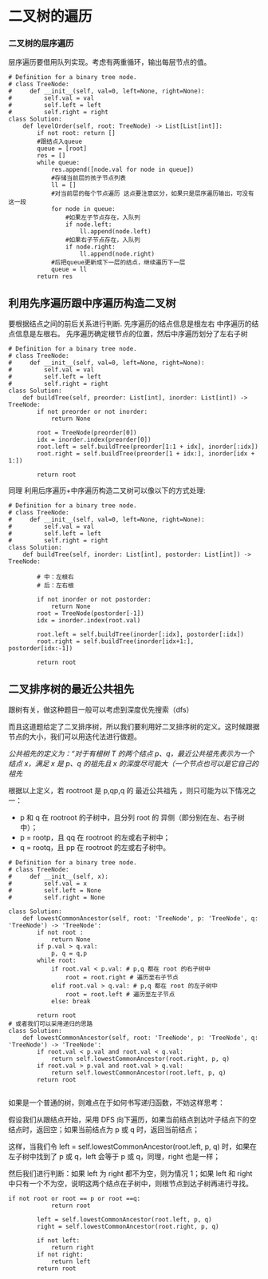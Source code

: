 # 二叉树的遍历

### 二叉树的层序遍历
层序遍历要借用队列实现。考虑有两重循环，输出每层节点的值。

```
# Definition for a binary tree node.
# class TreeNode:
#     def __init__(self, val=0, left=None, right=None):
#         self.val = val
#         self.left = left
#         self.right = right
class Solution:
    def levelOrder(self, root: TreeNode) -> List[List[int]]:
        if not root: return []
        #跟结点入queue
        queue = [root]
        res = []
        while queue:
            res.append([node.val for node in queue])
            #存储当前层的孩子节点列表
            ll = []
            #对当前层的每个节点遍历 这点要注意区分，如果只是层序遍历输出，可没有这一段
            for node in queue:
                #如果左子节点存在，入队列
                if node.left:
                    ll.append(node.left)
                #如果右子节点存在，入队列
                if node.right:
                    ll.append(node.right)
            #后把queue更新成下一层的结点，继续遍历下一层
            queue = ll
        return res
```


## 利用先序遍历跟中序遍历构造二叉树

要根据结点之间的前后关系进行判断.
先序遍历的结点信息是根左右
中序遍历的结点信息是左根右。
先序遍历确定根节点的位置，然后中序遍历划分了左右子树
```
# Definition for a binary tree node.
# class TreeNode:
#     def __init__(self, val=0, left=None, right=None):
#         self.val = val
#         self.left = left
#         self.right = right
class Solution:
    def buildTree(self, preorder: List[int], inorder: List[int]) -> TreeNode:
        if not preorder or not inorder:
            return None

        root = TreeNode(preorder[0])
        idx = inorder.index(preorder[0])
        root.left = self.buildTree(preorder[1:1 + idx], inorder[:idx])
        root.right = self.buildTree(preorder[1 + idx:], inorder[idx + 1:])

        return root
```


同理 利用后序遍历+中序遍历构造二叉树可以像以下的方式处理:
```
# Definition for a binary tree node.
# class TreeNode:
#     def __init__(self, val=0, left=None, right=None):
#         self.val = val
#         self.left = left
#         self.right = right
class Solution:
    def buildTree(self, inorder: List[int], postorder: List[int]) -> TreeNode:

        # 中：左根右
        # 后：左右根

        if not inorder or not postorder:
            return None
        root = TreeNode(postorder[-1])
        idx = inorder.index(root.val)

        root.left = self.buildTree(inorder[:idx], postorder[:idx])
        root.right = self.buildTree(inorder[idx+1:], postorder[idx:-1])

        return root
```

## 二叉排序树的最近公共祖先

跟树有关，做这种题目一般可以考虑到深度优先搜索（dfs）

而且这道题给定了二叉排序树，所以我们要利用好二叉排序树的定义。这时候跟据节点的大小，我们可以用迭代法进行做题。

*公共祖先的定义为：“对于有根树 T 的两个结点 p、q，最近公共祖先表示为一个结点 x，满足 x 是 p、q 的祖先且 x 的深度尽可能大（一个节点也可以是它自己的祖先*

根据以上定义，若 rootroot 是 p,qp,q 的 最近公共祖先 ，则只可能为以下情况之一：

- p 和 q 在 rootroot 的子树中，且分列 root 的 异侧（即分别在左、右子树中）；
- p = rootp，且 qq 在 rootroot 的左或右子树中；
- q = rootq，且 pp 在 rootroot 的左或右子树中。

```
# Definition for a binary tree node.
# class TreeNode:
#     def __init__(self, x):
#         self.val = x
#         self.left = None
#         self.right = None

class Solution:
    def lowestCommonAncestor(self, root: 'TreeNode', p: 'TreeNode', q: 'TreeNode') -> 'TreeNode':
        if not root :
            return None
        if p.val > q.val: 
            p, q = q,p 
        while root:
            if root.val < p.val: # p,q 都在 root 的右子树中
                root = root.right # 遍历至右子节点
            elif root.val > q.val: # p,q 都在 root 的左子树中
                root = root.left # 遍历至左子节点
            else: break

        return root
# 或者我们可以采用递归的思路
class Solution:
    def lowestCommonAncestor(self, root: 'TreeNode', p: 'TreeNode', q: 'TreeNode') -> 'TreeNode':
        if root.val < p.val and root.val < q.val:
            return self.lowestCommonAncestor(root.right, p, q)
        if root.val > p.val and root.val > q.val:
            return self.lowestCommonAncestor(root.left, p, q)
        return root


```

如果是一个普通的树，则难点在于如何书写递归函数，不妨这样思考：

假设我们从跟结点开始，采用 DFS 向下遍历，如果当前结点到达叶子结点下的空结点时，返回空；如果当前结点为 p 或 q 时，返回当前结点；

这样，当我们令 left = self.lowestCommonAncestor(root.left, p, q) 时，如果在左子树中找到了 p 或 q，left 会等于 p 或 q，同理，right 也是一样；

然后我们进行判断：如果 left 为 right 都不为空，则为情况 1；如果 left 和 right 中只有一个不为空，说明这两个结点在子树中，则根节点到达子树再进行寻找。



```
if not root or root == p or root ==q:
            return root
        
        left = self.lowestCommonAncestor(root.left, p, q)
        right = self.lowestCommonAncestor(root.right, p, q)

        if not left:
            return right
        if not right:
            return left
        return root
```






